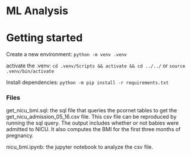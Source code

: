 # ML Analysis

# Getting started
Create a new environment: `python -m venv .venv`

activate the .venv: `cd .venv/Scripts && activate && cd ../../` or `source .venv/bin/activate`

Install dependencies: `python -m pip install -r requirements.txt`

### Files
get_nicu_bmi.sql: the sql file that queries the pcornet tables to get the get_nicu_admission_05_16.csv file. This csv file can be reproduced by running the sql query. The output includes whether or not babies were admitted to NICU. It also computes the BMI for the first three months of pregnancy.

nicu_bmi.ipynb: the jupyter notebook to analyze the csv file.